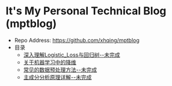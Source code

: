 # It's My Personal Technical Blog (mptblog)
 - Repo Address: https://github.com/xhqing/mptblog
 - 目录
   - [深入理解Logistic_Loss与回归树--未完成](post/深入理解Logistic_Loss与回归树--未完成.md)
   - [关于机器学习中的降维](post/关于机器学习中的降维.md)
   - [常见的数据预处理方法--未完成](post/常见的数据预处理方法--未完成.md)
   - [主成分分析原理详解--未完成](post/主成分分析原理详解--未完成.md)
